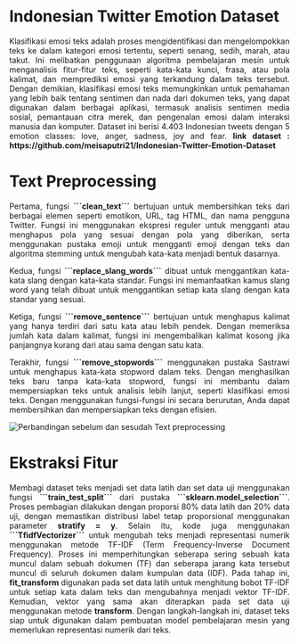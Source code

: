 # Indonesian Twitter Emotion Dataset
<p align='justify'>Klasifikasi emosi teks adalah proses mengidentifikasi dan mengelompokkan teks ke dalam kategori emosi tertentu, seperti senang, sedih, marah, atau takut. Ini melibatkan penggunaan algoritma pembelajaran mesin untuk menganalisis fitur-fitur teks, seperti kata-kata kunci, frasa, atau pola kalimat, dan memprediksi emosi yang terkandung dalam teks tersebut. Dengan demikian, klasifikasi emosi teks memungkinkan untuk pemahaman yang lebih baik tentang sentimen dan nada dari dokumen teks, yang dapat digunakan dalam berbagai aplikasi, termasuk analisis sentimen media sosial, pemantauan citra merek, dan pengenalan emosi dalam interaksi manusia dan komputer. Dataset ini berisi 4.403 Indonesian tweets dengan 5 emotion classes: love, anger, sadness, joy and fear. <b>link dataset : https://github.com/meisaputri21/Indonesian-Twitter-Emotion-Dataset</b></p>

# Text Preprocessing
<p align='justify'>Pertama, fungsi <b>```clean_text```</b> bertujuan untuk membersihkan teks dari berbagai elemen seperti emotikon, URL, tag HTML, dan nama pengguna Twitter. Fungsi ini menggunakan ekspresi reguler untuk mengganti atau menghapus pola yang sesuai dengan pola yang diberikan, serta menggunakan pustaka emoji untuk mengganti emoji dengan teks dan algoritma stemming untuk mengubah kata-kata menjadi bentuk dasarnya.</p>

<p align='justify'>Kedua, fungsi <b>```replace_slang_words```</b> dibuat untuk menggantikan kata-kata slang dengan kata-kata standar. Fungsi ini memanfaatkan kamus slang word yang telah dibuat untuk menggantikan setiap kata slang dengan kata standar yang sesuai.</p>

<p align='justify'>Ketiga, fungsi <b>```remove_sentence```</b> bertujuan untuk menghapus kalimat yang hanya terdiri dari satu kata atau lebih pendek. Dengan memeriksa jumlah kata dalam kalimat, fungsi ini mengembalikan kalimat kosong jika panjangnya kurang dari atau sama dengan satu kata.</p>

<p align='justify'>Terakhir, fungsi <b>```remove_stopwords```</b> menggunakan pustaka Sastrawi untuk menghapus kata-kata stopword dalam teks. Dengan menghasilkan teks baru tanpa kata-kata stopword, fungsi ini membantu dalam mempersiapkan teks untuk analisis lebih lanjut, seperti klasifikasi emosi teks. Dengan menggunakan fungsi-fungsi ini secara berurutan, Anda dapat membersihkan dan mempersiapkan teks dengan efisien.</p>

<img style="display:flex; width:auto; height:auto;" alt="Perbandingan sebelum dan sesudah Text preprocessing" src="https://github.com/AptaArkana/Bootcamp_Machine_Learning_Production/assets/79633073/007599d8-0004-4198-8431-c39dedf3a2d5">

# Ekstraksi Fitur
<p align='justify'>Membagi dataset teks menjadi set data latih dan set data uji menggunakan fungsi <b>```train_test_split```</b> dari pustaka <b>```sklearn.model_selection```</b>. Proses pembagian dilakukan dengan proporsi 80% data latih dan 20% data uji, dengan memastikan distribusi label tetap proporsional menggunakan parameter <b>stratify = y</b>. Selain itu, kode juga menggunakan <b>```TfidfVectorizer```</b> untuk mengubah teks menjadi representasi numerik menggunakan metode TF-IDF (Term Frequency-Inverse Document Frequency). Proses ini memperhitungkan seberapa sering sebuah kata muncul dalam sebuah dokumen (TF) dan seberapa jarang kata tersebut muncul di seluruh dokumen dalam kumpulan data (IDF). Pada tahap ini, <b>fit_transform</b> digunakan pada set data latih untuk menghitung bobot TF-IDF untuk setiap kata dalam teks dan mengubahnya menjadi vektor TF-IDF. Kemudian, vektor yang sama akan diterapkan pada set data uji menggunakan metode <b>transform</b>. Dengan langkah-langkah ini, dataset teks siap untuk digunakan dalam pembuatan model pembelajaran mesin yang memerlukan representasi numerik dari teks.</p>
